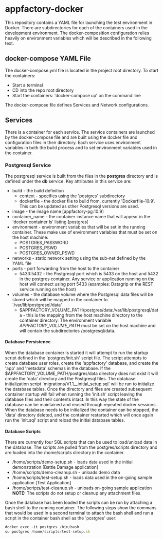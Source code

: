 # appfactory-docker
This repository contains a YAML file for launching the test environment in Docker.  There are subdirectories for each
of the containers used in the development environment.  The docker-composition configuration relies heavily on 
environment variables which will be described in the following text.

## docker-compose YAML File
The docker-compose.yml file is located in the project root directory.  To start the containers:
* Start a terminal
* CD into the repo root directory
* Start the containers: 'docker-compose up' on the command line

The docker-compose file defines Services and Network configurations.

## Services
There is a container for each service.  The service containers are launched by the docker-compose file and are built
using the docker file and configuration files in their directory.  Each service uses environment variables in both the
build process and to set environment variables used in the container.

### Postgresql Service
The postgresql service is built from the files in the __postgres__ directory and is defined under the __db__ service.
Key attributes in this service are:
* build - the build definition
  * context - specifies using the 'postgres' subdirectory
  * dockerfile - the docker file to build from, currently 'Dockerfile-10.9'.  This can be updated as other Postgresql
  versions are used.  
* image - the image name [appfactory-pg:10.9]
* container_name - the container instance name that will appear in the 'docker container ls' listing [postgres]
* environment - environment variables that will be set in the running container.  These make use of environment
variables that must be set on the host machine:
  * POSTGRES_PASSWORD
  * POSTGRES_PSWD
  * POSTGRES_OWNER_PSWD
* networks - static network setting using the sub-net defined by the YAML file
* ports - port forwarding from the host to the container
  * 5433:5432 - the Postgresql port which is 5433 on the host and 5432 in the postgres container.  Any service or 
  application running on the host will connect using port 5433 (examples: Datagrip or the REST service running on the
  host)
* volumes - the database volume where the Postgresql data files will be stored which will be mapped in the container
to '/var/lib/postgresql/data'
  * $APPFACTORY_VOLUME_PATH/postgres/data:/var/lib/postgresql/data - this is the mapping from the host machine directory
  to the container directory.  The environment variable _APPFACTORY_VOLUME_PATH_ must be set on the host machine and
  will contain the subdirectories /postgresql/data.

#### Database Persistence
When the database container is started it will attempt to run the startup script defined in the 'postgres/init.sh' 
script file.  The script attempts to create database user roles, create the 'appfactory' database, and create the
'app' and 'metadata' schemas in the database.  If the $APPFACTORY_VOLUME_PATH/postgres/data directory does not exist
it will create the 'data' directory and the Postgresql files.  The database initialization script 
'migrations/V1.1__initial_setup.sql' will be run to initialize the database tables.  Once the directory and files are
created subsequent container startup will fail when running the 'init.sh' script leaving the database files and their 
contents intact.  In this way the state of the database can be maintained and reused through repeated docker sessions.
When the database needs to be initialized the container can be stopped, the 'data' directory deleted, and the container
restarted which will once again run the 'init.sql' script and reload the initial database tables.

#### Database Scripts
There are currently four SQL scripts that can be used to load/unload data in the database.  The scripts are pulled from
the postgres/scripts directory and are loaded into the /home/scripts directory in the container.
* /home/scripts/demo-setup.sh - loads data used in the initial demonstration [Battle Damage application]
* /home/scripts/demo-cleanup.sh - unloads demo data
* /home/scripts/test-setup.sh - loads data used in the on-going sample application [Test Application]
* /home/scripts/test-cleanup.sh - unloads on-going sample application   
__NOTE:__ The scripts do not setup or cleanup any attachment files.

Once the database has been loaded the scripts can be run by attaching a bash shell to the running container.  The 
following steps show the commans that would be used in a second terminal to attach the bash shell and run a script in 
the container bash shell as the 'postgres' user:
``` javascript
docker exec -it postgres /bin/bash
su postgres /home/scripts/test-setup.sh
```
 
